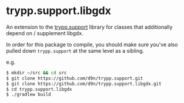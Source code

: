 # trypp.support.libgdx

An extension to the [trypp.support](https://github.com/d9n/trypp.support) library
for classes that additionally depend on / supplement libgdx.

In order for this package to compile, you should make sure you've also pulled down
`trypp.support` at the same level as a sibling.

e.g.

```bash
$ mkdir ~/src && cd src
$ git clone https://github.com/d9n/trypp.support.git
$ git clone https://github.com/d9n/trypp.support.libgdx.git
$ cd trypp.support.libgdx
$ ./gradlew build
```

